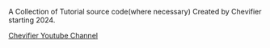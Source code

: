 A Collection of Tutorial source code(where necessary) Created by Chevifier starting 2024.




[Chevifier Youtube Channel](https://www.youtube.com/c/chevifier)
